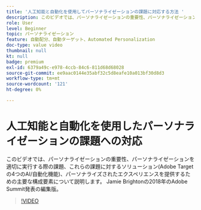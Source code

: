 ```yaml
---
title: '人工知能と自動化を使用してパーソナライゼーションの課題に対応する方法 '
description: このビデオでは、パーソナライゼーションの重要性、パーソナライゼーションを適切に実行する際の課題、これらの課題に対するソリューション(Adobe Targetの4つのAI/自動化機能)、パーソナライズされたエクスペリエンスを提供するための主要な構成要素について説明します。 Jamie Brightonの2018年のAdobe Summit発表の編集版。
role: User
level: Beginner
topic: パーソナライゼーション
feature: 自動配分、自動ターゲット、Automated Personalization
doc-type: value video
thumbnail: null
kt: null
badge: premium
exl-id: 6379a49c-e978-4ccb-84c6-811d68d68028
source-git-commit: ee9aac0144e35abf32c5d8eafe10a013bf30d8d3
workflow-type: tm+mt
source-wordcount: '121'
ht-degree: 0%

---
```


# 人工知能と自動化を使用したパーソナライゼーションの課題への対応

このビデオでは、パーソナライゼーションの重要性、パーソナライゼーションを適切に実行する際の課題、これらの課題に対するソリューション(Adobe Targetの4つのAI/自動化機能)、パーソナライズされたエクスペリエンスを提供するための主要な構成要素について説明します。 Jamie Brightonの2018年のAdobe Summit発表の編集版。

>[!VIDEO](https://video.tv.adobe.com/v/25440/?quality=12)
